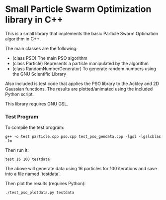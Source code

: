 # Small Particle Swarm Optimization library in C++

This is a small library that implements the basic Particle Swarm Optimation algorithm in C++.

The main classes are the following:
- (class PSO) The main PSO algorithm
- (class Particle) Represents a particle manipulated by the algorithm
- (class RandomNumberGenerator) To generate random numbers using the GNU Scientific Library

Also included is test code that applies the PSO library to the Ackley and 2D Gaussian functions. The results are plotted/animated using the included Python script.

This library requires GNU GSL.


### Test Program
To compile the test program:
```
g++ -o test particle.cpp pso.cpp test_pso_gendata.cpp -lgsl -lgslcblas -lm
```
Then run it:
```
test 16 100 testdata
```
The above will generate data using 16 particles for 100 iterations and save into a file named 'testdata'.

Then plot the results (requires Python):
```
./test_pso_plotdata.py testdata
```

